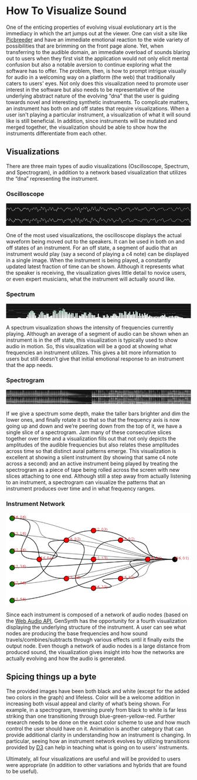 # How To Visualize Sound

One of the enticing properties of evolving visual evolutionary art is the immediacy in which the art jumps out at the viewer. One can visit a site like [Picbreeder](http://picbreeder.org/ "Picbreeder") and have an immediate emotional reaction to the wide variety of possibilities that are brimming on the front page alone. Yet, when transferring to the audible domain, an immediate overload of sounds blaring out to users when they first visit the application would not only elicit mental confusion but also a notable aversion to continue exploring what the software has to offer. The problem, then, is how to prompt intrigue visually for audio in a welcoming way on a platform (the web) that traditionally caters to users' eyes. Not only does this visualization need to promote user interest in the software but also needs to be representative of the underlying abstract nature of the evolving “dna” that the user is guiding towards novel and interesting synthetic instruments. To complicate matters, an instrument has both on and off states that require visualizations. When a user isn't playing a particular instrument, a visualization of what it will sound like is still beneficial. In addition, since instruments will be mutated and merged together, the visualization should be able to show how the instruments differentiate from each other.


## Visualizations

There are three main types of audio visualizations (Oscilloscope, Spectrum, and Spectrogram), in addition to a network based visualization that utilizes the “dna” representing the instrument.

### Oscilloscope
![Spectrum](../project_images/2014-03-25_oscilloscope.jpg?raw=true "Spectrum")

One of the most used visualizations, the oscilloscope displays the actual waveform being moved out to the speakers. It can be used in both on and off states of an instrument. For an off state, a segment of audio that an instrument would play (say a second of playing a c4 note) can be displayed in a single image. When the instrument is being played, a constantly updated latest fraction of time can be shown. Although it represents what the speaker is receiving, the visualization gives little detail to novice users, or even expert musicians, what the instrument will actually sound like.

### Spectrum
![Spectrum](../project_images/2014-03-25_spectrum.jpg?raw=true "Spectrum")

A spectrum visualization shows the intensity of frequencies currently playing. Although an average of a segment of audio can be shown when an instrument is in the off state, this visualization is typically used to show audio in motion. So, this visualization will be a good at showing what frequencies an instrument utilizes. This gives a bit more information to users but still doesn’t give that initial emotional response to an instrument that the app needs.

### Spectrogram
![Spectrum](../project_images/2014-03-25_spectrogram.jpg?raw=true "Spectrum")

If we give a spectrum some depth, make the taller bars brighter and dim the lower ones, and finally rotate it so that so that the frequency axis is now going up and down and we’re peering down from the top of it, we have a single slice of a spectrogram. Jam many of these consecutive slices together over time and a visualization fills out that not only depicts the amplitudes of the audible frequencies but also relates these amplitudes across time so that distinct aural patterns emerge. This visualization is excellent at showing a silent instrument (by showing that same c4 note across a second) and an active instrument being played by treating the spectrogram as a piece of tape being rolled across the screen with new slices attaching to one end. Although still a step away from actually listening to an instrument, a spectrogram can visualize the patterns that an instrument produces over time and in what frequency ranges.

### Instrument Network
![graph](../project_images/2014-03-25_graph.jpg?raw=true "graph")

Since each instrument is composed of a network of audio nodes (based on the [Web Audio API]( https://dvcs.w3.org/hg/audio/raw-file/tip/webaudio/specification.html "Web Audio API"), GenSynth has the opportunity for a fourth visualization displaying the underlying structure of the instrument. A user can see what nodes are producing the base frequencies and how sound travels/combines/subtracts through various effects until it finally exits the output node. Even though a network of audio nodes is a large distance from produced sound, the visualization gives insight into how the networks are actually evolving and how the audio is generated.

## Spicing things up a byte

The provided images have been both black and white (except for the added two colors in the graph) and lifeless. Color will be a welcome addition in increasing both visual appeal and clarity of what’s being shown. For example, in a spectrogram, traversing purely from black to white is far less striking than one transitioning through blue-green-yellow-red. Further research needs to be done on the exact color scheme to use and how much control the user should have on it.
Animation is another category that can provide additional clarity in understanding how an instrument is changing. In particular, seeing how an instrument network evolves by utilizing transitions provided by [D3]( http://d3js.org/ "D3") can help in teaching what is going on to users' instruments.

Ultimately, all four visualizations are useful and will be provided to users were appropriate (in addition to other variations and hybrids that are found to be useful).
